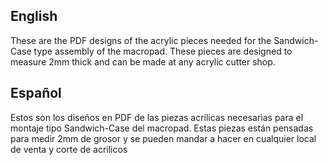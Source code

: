 <h2 align="Left"> English </h2>

These are the PDF designs of the acrylic pieces needed for the Sandwich-Case type assembly of the macropad. These pieces are designed to measure 2mm thick and can be made at any acrylic cutter shop.

<h2 align="Left"> Español </h2>

Estos son los diseños en PDF de las piezas acrílicas necesarias para el montaje tipo Sandwich-Case del macropad. Estas piezas están pensadas para medir 2mm de grosor y se pueden mandar a hacer en cualquier local de venta y corte de acrilicos
